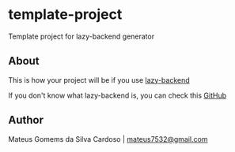 # template-project
Template project for lazy-backend generator

## About
This is how your project will be if you use [lazy-backend](https://github.com/UnDer-7/generator-lazy-backend)

If you don't know what lazy-backend is, you can check this [GitHub](https://github.com/UnDer-7/generator-lazy-backend)
## Author
Mateus Gomems da Silva Cardoso | mateus7532@gmail.com

